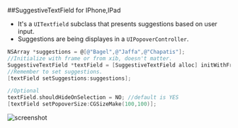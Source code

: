 ##SuggestiveTextField for IPhone,IPad


* It's a `UITextfield` subclass that presents suggestions based on user input.
* Suggestions are being displayes in a `UIPopoverController`.

```objective-c
NSArray *suggestions = @[@"Bagel",@"Jaffa",@"Chapatis"];
//Initialize with frame or from xib, doesn't matter.
SuggestiveTextField *textField = [SuggestiveTextField alloc] initWithFrame:CGRectMake(0,0,100,30)];
//Remember to set suggestions.
[textField setSuggestions:suggestions];

//Optional
textField.shouldHideOnSelection = NO; //default is YES
[textField setPopoverSize:CGSizeMake(100,100)];
```
![screenshot](https://github.com/tetek/SuggestiveTextField/blob/master/screenshot.png?raw=true "Screenshot")

